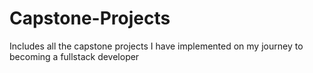 # Capstone-Projects
Includes all the capstone projects I have implemented on my journey to becoming a fullstack developer
